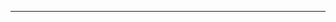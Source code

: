 <!--
CO_OP_TRANSLATOR_METADATA:
{
  "original_hash": "49981bca8da6f4e2bf28665b69862fdb",
  "translation_date": "2025-08-28T20:57:21+00:00",
  "source_file": "README.md",
  "language_code": "sv"
}
-->


---

